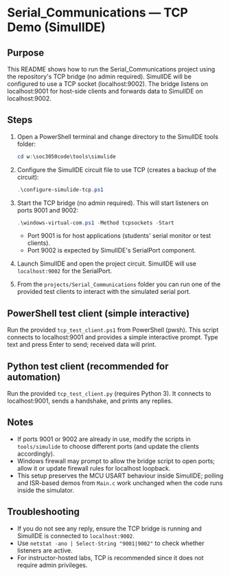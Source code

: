 Serial_Communications — TCP Demo (SimulIDE)
==========================================

Purpose
-------
This README shows how to run the Serial_Communications project using the repository's TCP bridge (no admin required). SimulIDE will be configured to use a TCP socket (localhost:9002). The bridge listens on localhost:9001 for host-side clients and forwards data to SimulIDE on localhost:9002.

Steps
-----
1. Open a PowerShell terminal and change directory to the SimulIDE tools folder:

   ```powershell
   cd w:\soc3050code\tools\simulide
   ```

2. Configure the SimulIDE circuit file to use TCP (creates a backup of the circuit):

   ```powershell
   .\configure-simulide-tcp.ps1
   ```

3. Start the TCP bridge (no admin required). This will start listeners on ports 9001 and 9002:

   ```powershell
   .\windows-virtual-com.ps1 -Method tcpsockets -Start
   ```

   - Port 9001 is for host applications (students' serial monitor or test clients).
   - Port 9002 is expected by SimulIDE's SerialPort component.

4. Launch SimulIDE and open the project circuit. SimulIDE will use `localhost:9002` for the SerialPort.

5. From the `projects/Serial_Communications` folder you can run one of the provided test clients to interact with the simulated serial port.

PowerShell test client (simple interactive)
------------------------------------------
Run the provided `tcp_test_client.ps1` from PowerShell (pwsh). This script connects to localhost:9001 and provides a simple interactive prompt. Type text and press Enter to send; received data will print.

Python test client (recommended for automation)
-----------------------------------------------
Run the provided `tcp_test_client.py` (requires Python 3). It connects to localhost:9001, sends a handshake, and prints any replies.

Notes
-----
- If ports 9001 or 9002 are already in use, modify the scripts in `tools/simulide` to choose different ports (and update the clients accordingly).
- Windows firewall may prompt to allow the bridge script to open ports; allow it or update firewall rules for localhost loopback.
- This setup preserves the MCU USART behaviour inside SimulIDE; polling and ISR-based demos from `Main.c` work unchanged when the code runs inside the simulator.

Troubleshooting
---------------
- If you do not see any reply, ensure the TCP bridge is running and SimulIDE is connected to `localhost:9002`.
- Use `netstat -ano | Select-String "9001|9002"` to check whether listeners are active.
- For instructor-hosted labs, TCP is recommended since it does not require admin privileges.
